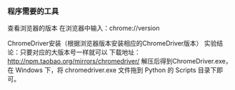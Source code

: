 ### 程序需要的工具

查看浏览器的版本
在浏览器中输入：chrome://version

ChromeDriver安装（根据浏览器版本安装相应的ChromeDriver版本）
实验结论：只要对应的大版本号一样就可以 
下载地址：http://npm.taobao.org/mirrors/chromedriver/
解压后得到ChromeDriver.exe，在 Windows 下，将 chromedriver.exe 文件拖到 Python 的 Scripts 目录下即可。
